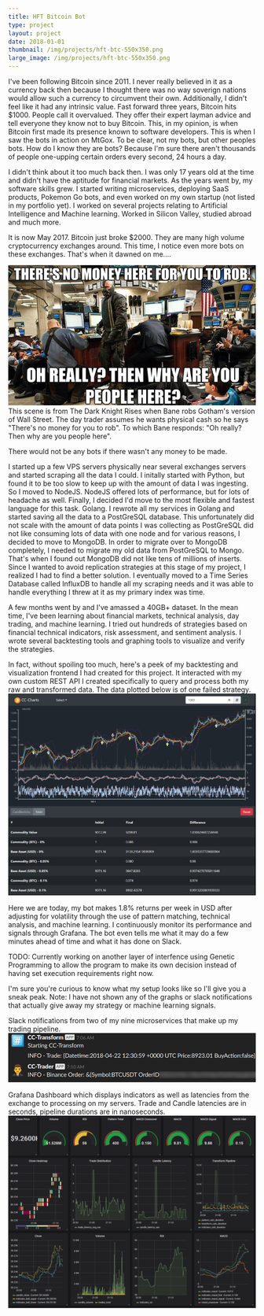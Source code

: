 ```yaml
---
title: HFT Bitcoin Bot
type: project
layout: project
date: 2018-01-01
thumbnail: /img/projects/hft-btc-550x350.png
large_image: /img/projects/hft-btc-550x350.png
---
```


I've been following Bitcoin since 2011. I never really believed in it as a currency back then because I thought there was no way soverign nations would allow such a currency to circumvent their own. Additionally, I didn't feel like it had any intrinsic value. Fast forward three years, Bitcoin hits $1000. People call it overvalued. They offer their expert layman advice and tell everyone they know not to buy Bitcoin. This, in my opinion, is when Bitcoin first made its presence known to software developers. This is when I saw the bots in action on MtGox. To be clear, not my bots, but other peoples bots. How do I know they are bots? Because I'm sure there aren't thousands of people one-upping certain orders every second, 24 hours a day.

I didn't think about it too much back then. I was only 17 years old at the time and didn't have the aptitude for financial markets. As the years went by, my software skills grew. I started writing microservices, deploying SaaS products, Pokemon Go bots, and even worked on my own startup (not listed in my portfolio yet). I worked on several projects relating to Artificial Intelligence and Machine learning. Worked in Silicon Valley, studied abroad and much more.

It is now May 2017. Bitcoin just broke $2000. They are many high volume cryptocurrency exchanges around. This time, I notice even more bots on these exchanges. That's when it dawned on me....

<img src="/img/projects/hft_btc_bane.png" alt="The Dark Knight Quote">
This scene is from The Dark Knight Rises when Bane robs Gotham's version of Wall Street. The day trader assumes he wants physical cash so he says "There's no money for you to rob". To which Bane responds: "Oh really? Then why are you people here".

There would not be any bots if there wasn't any money to be made.

I started up a few VPS servers physically near several exchanges servers and started scraping all the data I could. I initally started with Python, but found it to be too slow to keep up with the amount of data I was ingesting. So I moved to NodeJS. NodeJS offered lots of performance, but for lots of headache as well. Finally, I decided I'd move to the most flexible and fastest language for this task. Golang. I rewrote all my services in Golang and started saving all the data to a PostGreSQL database. This unfortunately did not scale with the amount of data points I was collecting as PostGreSQL did not like consuming lots of data with one node and for various reasons, I decided to move to MongoDB. In order to migrate over to MongoDB completely, I needed to migrate my old data from PostGreSQL to Mongo. That's when I found out MongoDB did not like tens of millions of inserts. Since I wanted to avoid replication strategies at this stage of my project, I realized I had to find a better solution. I eventually moved to a Time Series Database called InfluxDB to handle all my scraping needs and it was able to handle everything I threw at it as my primary index was time.

A few months went by and I've amassed a 40GB+ dataset. In the mean time, I've been learning about financial markets, technical analysis, day trading, and machine learning. I tried out hundreds of strategies based on financial technical indicators, risk assessment, and sentiment analysis. I wrote several backtesting tools and graphing tools to visualize and verify the strategies.

In fact, without spoiling too much, here's a peek of my backtesting and visualization frontend I had created for this project. It interacted with my own custom REST API I created specifically to query and process both my raw and transformed data. The data plotted below is of one failed strategy.
<img src="/img/projects/hft_btc_cc_charts.png" alt="CC Charts">

Here we are today, my bot makes 1.8% returns per week in USD after adjusting for volatility through the use of pattern matching, technical analysis, and machine learning. I continuously monitor its performance and signals through Grafana. The bot even tells me what it may do a few minutes ahead of time and what it has done on Slack.

TODO: Currently working on another layer of interfence using Genetic Programming to allow the program to make its own decision instead of having set execution requirements right now.

I'm sure you're curious to know what my setup looks like so I'll give you a sneak peak.
Note: I have not shown any of the graphs or slack notifications that actually give away my strategy or machine learning signals.

Slack notifications from two of my nine microservices that make up my trading pipeline.
<img src="/img/projects/hft_btc_slack.png" alt="Grafana">

Grafana Dashboard which displays indicators as well as latencies from the exchange to processing on my servers. Trade and Candle latencies are in seconds, pipeline durations are in nanoseconds.
<img src="/img/projects/hft_btc_grafana.png" alt="Grafana">

